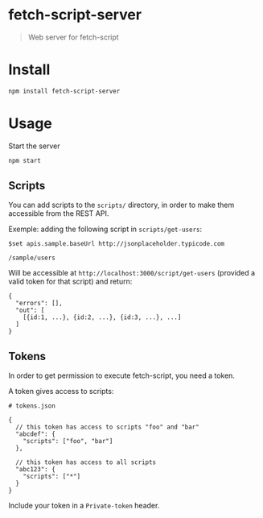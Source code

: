 # fetch-script-server

> Web server for fetch-script

# Install

```bash
npm install fetch-script-server
```

# Usage

Start the server
```bash
npm start
```

## Scripts
You can add scripts to the `scripts/` directory, in order to make them accessible from the REST API.

Exemple: adding the following script in `scripts/get-users`:

```
$set apis.sample.baseUrl http://jsonplaceholder.typicode.com

/sample/users
```

Will be accessible at `http://localhost:3000/script/get-users` (provided a valid token for that script) and return:

```
{
  "errors": [],
  "out": [
    [{id:1, ...}, {id:2, ...}, {id:3, ...}, ...]
  ]
}
```

## Tokens

In order to get permission to execute fetch-script, you need a token.

A token gives access to scripts:

```
# tokens.json

{
  // this token has access to scripts "foo" and "bar"
  "abcdef": {
    "scripts": ["foo", "bar"]
  },

  // this token has access to all scripts
  "abc123": {
    "scripts": ["*"]
  }
}
```

Include your token in a `Private-token` header.